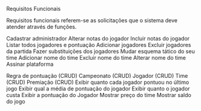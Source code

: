 Requisitos Funcionais

Requisitos funcionais referem-se as solicitações que o sistema deve atender através de funções.

Cadastrar administrador
Alterar notas do jogador
Incluir notas do jogador
Listar todos jogadores e pontuação
Adicionar jogadores
Excluir jogadores da partida
Fazer substituições dos jogadores
Mudar esquema tático do seu time
Adicionar nome do time
Excluir nome do time
Alterar nome do time
Assinar plataforma

Regra de pontuação (CRUD)
Campeonato (CRUD)
Jogador (CRUD)
Time (CRUD)
Premiação (CRUD)
Exibir quanto cada jogador pontuou no último jogo
Exibir qual a média de pontuação do jogador
Exibir quanto o jogador custa
Exibir a pontuação do Jogador
Mostrar preço do time
Mostrar saldo do jogo

